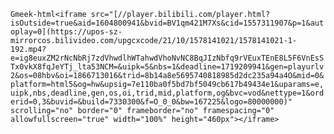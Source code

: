 `Gmeek-html<iframe src="[//player.bilibili.com/player.html?isOutside=true&aid=1604800941&bvid=BV1qm421M7Xs&cid=1557311907&p=1&autoplay=0](https://upos-sz-mirrorcos.bilivideo.com/upgcxcode/21/10/1578141021/1578141021-1-192.mp4?e=ig8euxZM2rNcNbRj7zdVhwdlhWTahwdVhoNvNC8BqJIzNbfq9rVEuxTEnE8L5F6VnEsSTx0vkX8fqJeYTj_lta53NCM=&uipk=5&nbs=1&deadline=1719209941&gen=playurlv2&os=08hbv&oi=1866713016&trid=8b14a8e5695740818985d2dc235a94a4O&mid=0&platform=html5&og=hw&upsig=7e110ba0f5bd7bf5049cb617b49434e1&uparams=e,uipk,nbs,deadline,gen,os,oi,trid,mid,platform,og&bvc=vod&nettype=1&orderid=0,3&buvid=&build=7330300&f=O_0_0&bw=167225&logo=80000000)" scrolling="no" border="0" frameborder="no" framespacing="0" allowfullscreen="true" width="100%" height="460px"></iframe>`